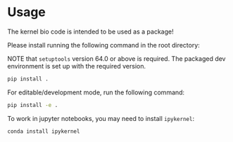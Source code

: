 # Usage

The kernel bio code is intended to be used as a package!

Please install running the following command in the root directory:

NOTE that `setuptools` version 64.0 or above is required. The packaged dev environment is set up with the required version.

```bash
pip install .
```

For editable/development mode, run the following command:

```bash
pip install -e .
```

To work in jupyter notebooks, you may need to install `ipykernel`:

```bash
conda install ipykernel
```
